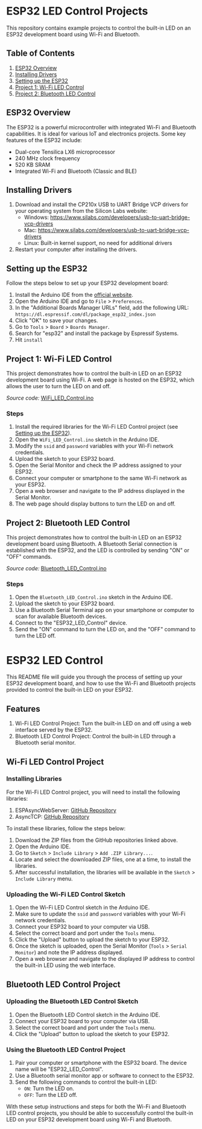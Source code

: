 # ESP32 LED Control Projects

This repository contains example projects to control the built-in LED on an ESP32 development board using Wi-Fi and Bluetooth.

## Table of Contents

1. [ESP32 Overview](#esp32-overview)
2. [Installing Drivers](#installing-drivers)
3. [Setting up the ESP32](#setting-up-the-esp32)
4. [Project 1: Wi-Fi LED Control](#project-1-wi-fi-led-control)
5. [Project 2: Bluetooth LED Control](#project-2-bluetooth-led-control)

## ESP32 Overview

The ESP32 is a powerful microcontroller with integrated Wi-Fi and Bluetooth capabilities. It is ideal for various IoT and electronics projects. Some key features of the ESP32 include:

- Dual-core Tensilica LX6 microprocessor
- 240 MHz clock frequency
- 520 KB SRAM
- Integrated Wi-Fi and Bluetooth (Classic and BLE)

## Installing Drivers

1. Download and install the CP210x USB to UART Bridge VCP drivers for your operating system from the Silicon Labs website:
   - Windows: https://www.silabs.com/developers/usb-to-uart-bridge-vcp-drivers
   - Mac: https://www.silabs.com/developers/usb-to-uart-bridge-vcp-drivers
   - Linux: Built-in kernel support, no need for additional drivers
2. Restart your computer after installing the drivers.


## Setting up the ESP32

Follow the steps below to set up your ESP32 development board:

1. Install the Arduino IDE from the [official website](https://www.arduino.cc/en/software).
2. Open the Arduino IDE and go to `File` > `Preferences`.
3. In the "Additional Boards Manager URLs" field, add the following URL:
   `https://dl.espressif.com/dl/package_esp32_index.json`
4. Click "OK" to save your changes.
5. Go to `Tools` > `Board` > `Boards Manager`.
6. Search for "esp32" and install the package by Espressif Systems.
7. Hit `install`

## Project 1: Wi-Fi LED Control

This project demonstrates how to control the built-in LED on an ESP32 development board using Wi-Fi. A web page is hosted on the ESP32, which allows the user to turn the LED on and off.

*Source code:* [WiFi_LED_Control.ino](./WiFi_LED_Control/)

### Steps

1. Install the required libraries for the Wi-Fi LED Control project (see [Setting up the ESP32](#setting-up-the-esp32)).
2. Open the `WiFi_LED_Control.ino` sketch in the Arduino IDE.
3. Modify the `ssid` and `password` variables with your Wi-Fi network credentials.
4. Upload the sketch to your ESP32 board.
5. Open the Serial Monitor and check the IP address assigned to your ESP32.
6. Connect your computer or smartphone to the same Wi-Fi network as your ESP32.
7. Open a web browser and navigate to the IP address displayed in the Serial Monitor.
8. The web page should display buttons to turn the LED on and off.

## Project 2: Bluetooth LED Control

This project demonstrates how to control the built-in LED on an ESP32 development board using Bluetooth. A Bluetooth Serial connection is established with the ESP32, and the LED is controlled by sending "ON" or "OFF" commands.

*Source code:* [Bluetooth_LED_Control.ino](./Bluetooth_LED_Control/)

### Steps

1. Open the `Bluetooth_LED_Control.ino` sketch in the Arduino IDE.
2. Upload the sketch to your ESP32 board.
3. Use a Bluetooth Serial Terminal app on your smartphone or computer to scan for available Bluetooth devices.
4. Connect to the "ESP32_LED_Control" device.
5. Send the "ON" command to turn the LED on, and the "OFF" command to turn the LED off.

# ESP32 LED Control

This README file will guide you through the process of setting up your ESP32 development board, and how to use the Wi-Fi and Bluetooth projects provided to control the built-in LED on your ESP32.

## Features

1. Wi-Fi LED Control Project: Turn the built-in LED on and off using a web interface served by the ESP32.
2. Bluetooth LED Control Project: Control the built-in LED through a Bluetooth serial monitor.



## Wi-Fi LED Control Project

### Installing Libraries

For the Wi-Fi LED Control project, you will need to install the following libraries:

1. ESPAsyncWebServer: [GitHub Repository](https://github.com/me-no-dev/ESPAsyncWebServer)
2. AsyncTCP: [GitHub Repository](https://github.com/me-no-dev/AsyncTCP)

To install these libraries, follow the steps below:

1. Download the ZIP files from the GitHub repositories linked above.
2. Open the Arduino IDE.
3. Go to `Sketch` > `Include Library` > `Add .ZIP Library...`.
4. Locate and select the downloaded ZIP files, one at a time, to install the libraries.
5. After successful installation, the libraries will be available in the `Sketch` > `Include Library` menu.

### Uploading the Wi-Fi LED Control Sketch

1. Open the Wi-Fi LED Control sketch in the Arduino IDE.
2. Make sure to update the `ssid` and `password` variables with your Wi-Fi network credentials.
3. Connect your ESP32 board to your computer via USB.
4. Select the correct board and port under the `Tools` menu.
5. Click the "Upload" button to upload the sketch to your ESP32.
6. Once the sketch is uploaded, open the Serial Monitor (`Tools` > `Serial Monitor`) and note the IP address displayed.
7. Open a web browser and navigate to the displayed IP address to control the built-in LED using the web interface.

## Bluetooth LED Control Project

### Uploading the Bluetooth LED Control Sketch

1. Open the Bluetooth LED Control sketch in the Arduino IDE.
2. Connect your ESP32 board to your computer via USB.
3. Select the correct board and port under the `Tools` menu.
4. Click the "Upload" button to upload the sketch to your ESP32.

### Using the Bluetooth LED Control Project

1. Pair your computer or smartphone with the ESP32 board. The device name will be "ESP32_LED_Control".
2. Use a Bluetooth serial monitor app or software to connect to the ESP32.
3. Send the following commands to control the built-in LED:
   - `ON`: Turn the LED on.
   - `OFF`: Turn the LED off.

With these setup instructions and steps for both the Wi-Fi and Bluetooth LED control projects, you should be able to successfully control the built-in LED on your ESP32 development board using Wi-Fi and Bluetooth.
